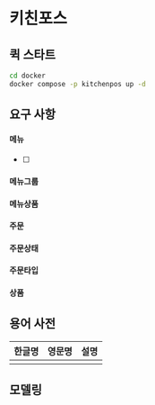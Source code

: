 # 키친포스

## 퀵 스타트

```sh
cd docker
docker compose -p kitchenpos up -d
```

## 요구 사항
#### 메뉴
- [ ]  
#### 메뉴그룹
#### 메뉴상품
#### 주문
#### 주문상태
#### 주문타입
#### 상품

## 용어 사전

| 한글명 | 영문명 | 설명 |
| --- | --- | --- |
|  |  |  |

## 모델링
